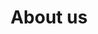 ---
title: "About us"
Description: "Making the Complex Simple and Easy to Understand!"
layout: "about-us"

section_intro: 'Hendrik Ebbers founded the OpenElements GmbH in 2022 to create a company that strengthens open source and open collaboration with a strong focus on the Java ecosystem.'

section_engagement_title: 'Our Engagements'

section_customers_title_prefix: 'Our'
section_customers_title: 'Customers & Partners'

engagements:
    eclipse:
        title: 'Eclipse Foundation'
        text: 'The Eclipse Foundation is a crucial player in the open source ecosystem that allows individual open source enthusiasts and companies – big or small – to work together at eye level by providing centralized and independent management for open source projects. We contribute to the foundation and its projects.'
        logo: '/illustrations/logo-eclipse.svg'
        link: 'https://www.eclipse.org'
    adoptium:
        title: 'Eclipse Adoptium'
        text: 'For the Java ecosystem, Adoptium is one of the essential top-level projects in the Eclipse foundation since it provides free and enterprise-ready LTS versions of Java.'
        logo: '/illustrations/logo-adoptium.svg'
        link: 'https://adoptium.net'
    adoptOpenJDK:
        title: 'AdoptOpenJDK'
        text: 'While the Temurin binaries have been migrated to the Adoptium Working Group, the idea to provide vendor-independent and free-to-use Java binaries has been started in AdoptOpenJDK. We are part of the project and have a seat on the technical steering committee (TCS).'
        logo: '/illustrations/logo-adoptopenjdk.svg'
        link: 'https://github.com/AdoptOpenJDK'
    jakartaEE:
        title: 'JakartaEE'
        text: 'We are a member of the JakartaEE Working Group: We already contributed to Java enterprise specs before JavaEE was moved to the Eclipse foundation and became JakartaEE. The move to the Eclipse foundation was quite positive since the standards for enterprise Java can now be defined in a 100% vendor-independent environment.'
        logo: '/illustrations/logo-jakarta.svg'
        link: 'https://jakarta.ee'
    ospo:
        title: 'OSPO Alliance'
        text: 'Open source has become such an essential part of most IT departments that establishing an open source program office (OSPO) is a critical step for companies today. Within the OSPO Alliance, we share our knowledge to define best practices and structures to establish open source program offices.'
        logo: '/illustrations/logo-ospo.svg'
        link: 'https://ospo.zone'
    jcp:
        title: 'Java Community Process'
        text: 'The Java Community Process (JCP) is the formalized process to define new standards and specifications for Java in so-called Java Specification Requests (JSRs). We are part of the working group of several JSRs and, for example, helped to standardize the Java Bean Validation.'
        logo: '/illustrations/logo-jcp.svg'
        link: 'https://www.jcp.org'
    wikimedia:
        title: 'Wikimedia Foundation'
        text: 'Open collaboration is an essential aspect of our lives, and Wikipedia is the best known example for such collaboration. Therefore, we sponsor the Wikimedia foundation monthly to support this critical project.'
        logo: '/illustrations/logo-wikimedia.svg'
        link: 'https://wikimediafoundation.org'
    oss:
        title: 'Open Source Libraries'
        text: 'Today, mostly all software depends on open source components. But unfortunately, such parts are often not recognized or analyzed. Therefore, critical software may depend on a component that is not maintained anymore or only by a handful of individual people. We support such projects by using GitHub sponsorship.'
        logo: '/illustrations/logo-opensource.svg'
        link: 'https://github.com/OpenElements'
    cyberland:
        title: 'Cyberland'
        text: 'Lorem ipsum dolor sit amet, consetetur sadipscing elitr'
        logo: '/illustrations/logo-cyberland.svg'
        link: 'https://cyberland.ijug.eu'
    javaland:
        title: 'JavaLand'
        text: 'Lorem ipsum dolor sit amet, consetetur sadipscing elitr'
        logo: '/illustrations/logo-javaland.svg'
        link: 'https://www.javaland.eu/de/javaland-2023/'
    jug:
        title: 'Java User Group Dortmund'
        text: 'Lorem ipsum dolor sit amet, consetetur sadipscing elitr'
        logo: '/illustrations/logo-jug-dortmund.svg'
        link: 'https://www.meetup.com/de-DE/jug-dortmund/'
    ijug:
        title: 'iJUG e.V.'
        text: 'Lorem ipsum dolor sit amet, consetetur sadipscing elitr'
        logo: '/illustrations/logo-ijug.svg'
        link: 'https://www.ijug.eu/de/home/'

customers:
    heise:
        title: 'Heise Group'
        text: 'Heise is one of the largest German media conglomerates, and its IT news portal <a class="link-purple" href="https://www.heise.de" target="_blank">heise.de</a> is leading in German-speaking countries. <b>OpenElements</b> is responsible for the Java blog on <a class="link-purple" href="https://www.heise.de/developer/neuigkeiten-von-der-insel-1920360.html" target="_blank">heise.de</a>.'
        logo: '/illustrations/logo-heise.svg'
        link: 'https://www.heise.de/developer/neuigkeiten-von-der-insel-1920360.html'
    hedera:
        title: 'Hedera'
        text: '<a class="link-purple" href="https://hedera.com" target="_blank">Hedera</a> is the company behind the <b>Hedera Hashgraph</b>, the only public distributed ledger based on the Hashgraph algorithm. Hedera Hashgraph is open source software (OSS) and developed in Java. Hedera is owned and managed by a "governing council" of global companies and entities, including <b>Google</b>, <b>Boeing</b>, <b>IBM</b>, <b>Deutsche Telekom</b>, <b>LG</b>, <b>Dell</b>, <b>Ubisoft</b>, and several others. <b>OpenElements</b> contribute to <a class="link-purple" href="https://github.com/hashgraph/hedera-services" target="_blank">the base implementation and services</a> of the Hedera Hashgraph OSS.'
        logo: '/illustrations/logo-hedera.svg'
        link: 'https://hedera.com'
    swirldsLabs:
        title: 'Swirlds Labs'
        text: '<a class="link-purple" href="https://swirldslabs.com" target="_blank">Swirlds Labs</a> is a company that provides development and support for the <b>Hedera Hashgraph</b> and builds open-source components that enable faster deployment of industry solutions. <b>OpenElements</b> helps Swirlds Labs to build the platform of the Hedera Hashgraph.'
        logo: '/illustrations/logo-swirlds.svg'
        link: 'https://swirldslabs.com'
---